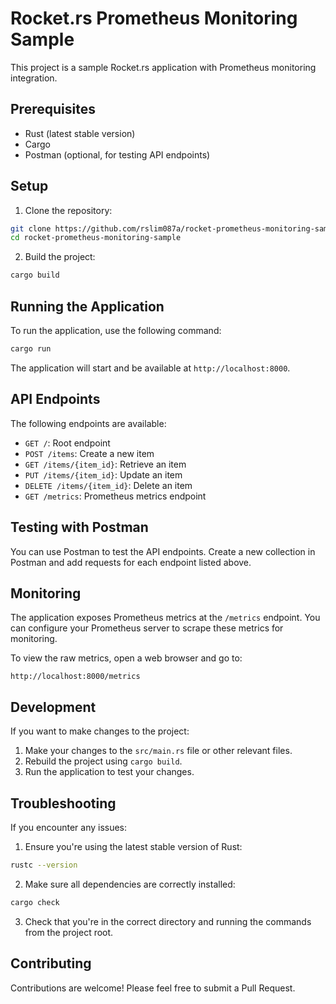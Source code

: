 # Rocket.rs Prometheus Monitoring Sample

This project is a sample Rocket.rs application with Prometheus monitoring integration.

## Prerequisites

* Rust (latest stable version)
* Cargo
* Postman (optional, for testing API endpoints)

## Setup

1. Clone the repository:

```bash
git clone https://github.com/rslim087a/rocket-prometheus-monitoring-sample
cd rocket-prometheus-monitoring-sample
```

2. Build the project:

```bash
cargo build
```

## Running the Application

To run the application, use the following command:

```bash
cargo run
```

The application will start and be available at `http://localhost:8000`.

## API Endpoints

The following endpoints are available:

* `GET /`: Root endpoint
* `POST /items`: Create a new item
* `GET /items/{item_id}`: Retrieve an item
* `PUT /items/{item_id}`: Update an item
* `DELETE /items/{item_id}`: Delete an item
* `GET /metrics`: Prometheus metrics endpoint

## Testing with Postman

You can use Postman to test the API endpoints. Create a new collection in Postman and add requests for each endpoint listed above.

## Monitoring

The application exposes Prometheus metrics at the `/metrics` endpoint. You can configure your Prometheus server to scrape these metrics for monitoring.

To view the raw metrics, open a web browser and go to:

```
http://localhost:8000/metrics
```

## Development

If you want to make changes to the project:

1. Make your changes to the `src/main.rs` file or other relevant files.
2. Rebuild the project using `cargo build`.
3. Run the application to test your changes.

## Troubleshooting

If you encounter any issues:

1. Ensure you're using the latest stable version of Rust:

```bash
rustc --version
```

2. Make sure all dependencies are correctly installed:

```bash
cargo check
```

3. Check that you're in the correct directory and running the commands from the project root.

## Contributing

Contributions are welcome! Please feel free to submit a Pull Request.